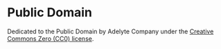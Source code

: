 Public Domain
=============

Dedicated to the Public Domain by Adelyte Company under the [Creative Commons Zero (CC0) license](http://creativecommons.org/publicdomain/zero/1.0/).
